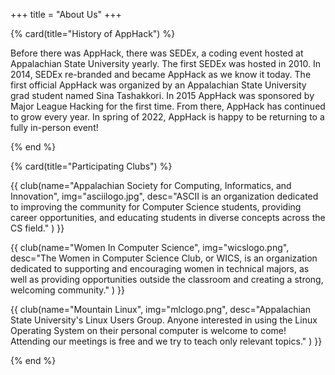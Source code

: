 +++
title = "About Us"
+++

{% card(title="History of AppHack") %}

Before there was AppHack, there was SEDEx, a coding event hosted at Appalachian State University yearly. The first SEDEx was hosted in 2010. In 2014, SEDEx re-branded and became AppHack as we know it today. The first official AppHack was organized by an Appalachian State University grad student named Sina Tashakkori. In 2015 AppHack was sponsored by Major League Hacking for the first time. From there, AppHack has continued to grow every year. In spring of 2022, AppHack is happy to be returning to a fully in-person event!

{% end %}

{% card(title="Participating Clubs") %}

{{ club(name="Appalachian Society for Computing, Informatics, and Innovation",
        img="asciilogo.jpg",
        desc="ASCII is an organization dedicated to improving the community for Computer Science students, providing career opportunities, and educating students in diverse concepts across the CS field."
        ) }}

{{ club(name="Women In Computer Science",
        img="wicslogo.png",
        desc="The Women in Computer Science Club, or WICS, is an organization dedicated to supporting and encouraging women in technical majors, as well as providing opportunities outside the classroom and creating a strong, welcoming community."
        ) }}

{{ club(name="Mountain Linux",
        img="mlclogo.png",
        desc="Appalachian State University's Linux Users Group. Anyone interested in using the Linux Operating System on their personal computer is welcome to come! Attending our meetings is free and we try to teach only relevant topics."
        ) }}

{% end %}
